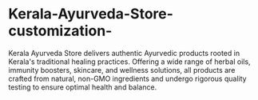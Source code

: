 # Kerala-Ayurveda-Store-customization-
Kerala Ayurveda Store delivers authentic Ayurvedic products rooted in Kerala's traditional healing practices. Offering a wide range of herbal oils, immunity boosters, skincare, and wellness solutions, all products are crafted from natural, non-GMO ingredients and undergo rigorous quality testing to ensure optimal health and balance.
